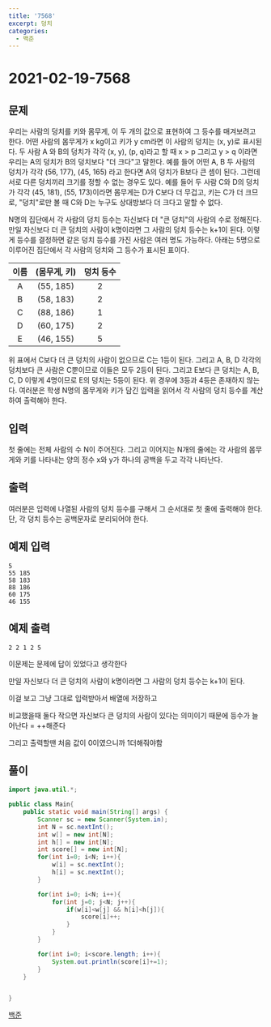 ```yaml
---
title: '7568'
excerpt: 덩치
categories:
  - 백준
---
```


# 2021-02-19-7568

## 문제

우리는 사람의 덩치를 키와 몸무게, 이 두 개의 값으로 표현하여 그 등수를 매겨보려고 한다. 어떤 사람의 몸무게가 x kg이고 키가 y cm라면 이 사람의 덩치는 \(x, y\)로 표시된다. 두 사람 A 와 B의 덩치가 각각 \(x, y\), \(p, q\)라고 할 때 x &gt; p 그리고 y &gt; q 이라면 우리는 A의 덩치가 B의 덩치보다 "더 크다"고 말한다. 예를 들어 어떤 A, B 두 사람의 덩치가 각각 \(56, 177\), \(45, 165\) 라고 한다면 A의 덩치가 B보다 큰 셈이 된다. 그런데 서로 다른 덩치끼리 크기를 정할 수 없는 경우도 있다. 예를 들어 두 사람 C와 D의 덩치가 각각 \(45, 181\), \(55, 173\)이라면 몸무게는 D가 C보다 더 무겁고, 키는 C가 더 크므로, "덩치"로만 볼 때 C와 D는 누구도 상대방보다 더 크다고 말할 수 없다.

N명의 집단에서 각 사람의 덩치 등수는 자신보다 더 "큰 덩치"의 사람의 수로 정해진다. 만일 자신보다 더 큰 덩치의 사람이 k명이라면 그 사람의 덩치 등수는 k+1이 된다. 이렇게 등수를 결정하면 같은 덩치 등수를 가진 사람은 여러 명도 가능하다. 아래는 5명으로 이루어진 집단에서 각 사람의 덩치와 그 등수가 표시된 표이다.

| 이름 | \(몸무게, 키\) | 덩치 등수 |
| :---: | :---: | :---: |
| A | \(55, 185\) | 2 |
| B | \(58, 183\) | 2 |
| C | \(88, 186\) | 1 |
| D | \(60, 175\) | 2 |
| E | \(46, 155\) | 5 |

위 표에서 C보다 더 큰 덩치의 사람이 없으므로 C는 1등이 된다. 그리고 A, B, D 각각의 덩치보다 큰 사람은 C뿐이므로 이들은 모두 2등이 된다. 그리고 E보다 큰 덩치는 A, B, C, D 이렇게 4명이므로 E의 덩치는 5등이 된다. 위 경우에 3등과 4등은 존재하지 않는다. 여러분은 학생 N명의 몸무게와 키가 담긴 입력을 읽어서 각 사람의 덩치 등수를 계산하여 출력해야 한다.

## 입력

첫 줄에는 전체 사람의 수 N이 주어진다. 그리고 이어지는 N개의 줄에는 각 사람의 몸무게와 키를 나타내는 양의 정수 x와 y가 하나의 공백을 두고 각각 나타난다.

## 출력

여러분은 입력에 나열된 사람의 덩치 등수를 구해서 그 순서대로 첫 줄에 출력해야 한다. 단, 각 덩치 등수는 공백문자로 분리되어야 한다.

## 예제 입력

```text
5
55 185
58 183
88 186
60 175
46 155
```

## 예제 출력

```text
2 2 1 2 5
```

이문제는 문제에 답이 있었다고 생각한다

만일 자신보다 더 큰 덩치의 사람이 k명이라면 그 사람의 덩치 등수는 k+1이 된다.

이걸 보고 그냥 그대로 입력받아서 배열에 저장하고

비교했을때 둘다 작으면 자신보다 큰 덩치의 사람이 있다는 의미이기 때문에 등수가 늘어난다 = ++해준다

그리고 출력할땐 처음 값이 0이였으니까 1더해줘야함

## 풀이

```java
import java.util.*;

public class Main{
    public static void main(String[] args) {
        Scanner sc = new Scanner(System.in);
        int N = sc.nextInt();
        int w[] = new int[N];
        int h[] = new int[N];
        int score[] = new int[N];
        for(int i=0; i<N; i++){
            w[i] = sc.nextInt();
            h[i] = sc.nextInt();
        }

        for(int i=0; i<N; i++){
            for(int j=0; j<N; j++){
                if(w[i]<w[j] && h[i]<h[j]){
                    score[i]++;
                }
            }
        }

        for(int i=0; i<score.length; i++){
            System.out.println(score[i]+=1);
        }
    }


}
```

[백준](https://www.acmicpc.net/problem/7568)

